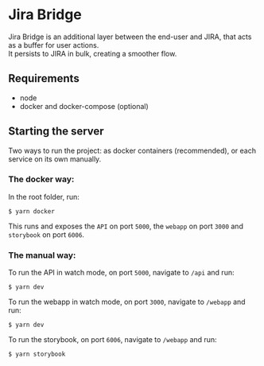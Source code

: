 # Jira Bridge

Jira Bridge is an additional layer between the end-user and JIRA, that acts as a buffer for user actions.\
It persists to JIRA in bulk, creating a smoother flow.

## Requirements

- node
- docker and docker-compose (optional)

## Starting the server

Two ways to run the project: as docker containers (recommended), or each service on its own manually.

### The docker way:

In the root folder, run:

```
$ yarn docker
```

This runs and exposes the `API` on port `5000`, the `webapp` on port `3000` and `storybook` on port `6006`.

### The manual way:

To run the API in watch mode, on port `5000`, navigate to `/api` and run:

```
$ yarn dev
```

To run the webapp in watch mode, on port `3000`, navigate to `/webapp` and run:

```
$ yarn dev
```

To run the storybook, on port `6006`, navigate to `/webapp` and run:

```
$ yarn storybook
```
